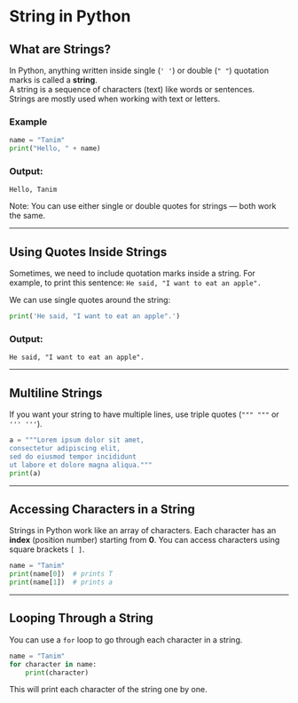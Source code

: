 # String in Python

## What are Strings?

In Python, anything written inside single (`' '`) or double (`" "`) quotation marks is called a **string**.  
A string is a sequence of characters (text) like words or sentences.  
Strings are mostly used when working with text or letters.

### Example
```python
name = "Tanim"
print("Hello, " + name)
````

### Output:

```
Hello, Tanim
```

Note: You can use either single or double quotes for strings — both work the same.

---

## Using Quotes Inside Strings

Sometimes, we need to include quotation marks inside a string.
For example, to print this sentence:
`He said, "I want to eat an apple".`

We can use single quotes around the string:

```python
print('He said, "I want to eat an apple".')
```
### Output:

```
He said, "I want to eat an apple".
```

---

## Multiline Strings

If you want your string to have multiple lines, use triple quotes (`""" """` or `''' '''`).

```python
a = """Lorem ipsum dolor sit amet,
consectetur adipiscing elit,
sed do eiusmod tempor incididunt
ut labore et dolore magna aliqua."""
print(a)
```

---

## Accessing Characters in a String

Strings in Python work like an array of characters.
Each character has an **index** (position number) starting from **0**.
You can access characters using square brackets `[ ]`.

```python
name = "Tanim"
print(name[0])  # prints T
print(name[1])  # prints a
```

---

## Looping Through a String

You can use a `for` loop to go through each character in a string.

```python
name = "Tanim"
for character in name:
    print(character)
```

This will print each character of the string one by one.
